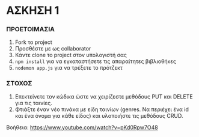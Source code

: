 # ΑΣΚΗΣΗ 1
### ΠΡΟΕΤΟΙΜΑΣΙΑ
1. Fork το project
2. Προσθέστε με ως collaborator 
3. Κάντε clone το project στον υπολογιστή σας
4. `npm install` για να εγκαταστήσετε τις απαραίτητες βιβλιοθήκες
5. `nodemon app.js` για να τρέξετε το πρότζεκτ

### ΣΤΟΧΟΣ
1. Επεκτείνετε τον κώδικα ώστε να χειρίζεστε μεθόδους PUT και DELETE για τις ταινίες.
2. Φτιάξτε έναν νέο πινάκα με είδη ταινίων (genres. Να περιέχει ένα id και ένα όνομα για κάθε είδος) και υλοποιήστε τις μεθόδους CRUD.

Βοήθεια: https://www.youtube.com/watch?v=pKd0Rpw7O48
